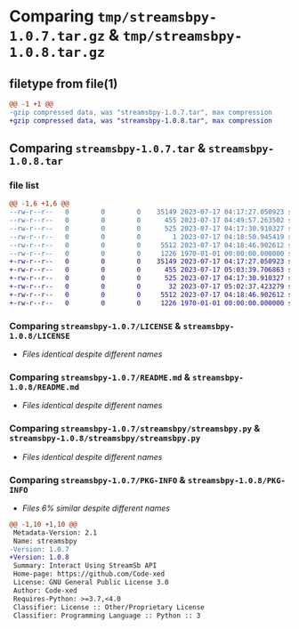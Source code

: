# Comparing `tmp/streamsbpy-1.0.7.tar.gz` & `tmp/streamsbpy-1.0.8.tar.gz`

## filetype from file(1)

```diff
@@ -1 +1 @@
-gzip compressed data, was "streamsbpy-1.0.7.tar", max compression
+gzip compressed data, was "streamsbpy-1.0.8.tar", max compression
```

## Comparing `streamsbpy-1.0.7.tar` & `streamsbpy-1.0.8.tar`

### file list

```diff
@@ -1,6 +1,6 @@
--rw-r--r--   0        0        0    35149 2023-07-17 04:17:27.050923 streamsbpy-1.0.7/LICENSE
--rw-r--r--   0        0        0      455 2023-07-17 04:49:57.263502 streamsbpy-1.0.7/pyproject.toml
--rw-r--r--   0        0        0      525 2023-07-17 04:17:30.910327 streamsbpy-1.0.7/README.md
--rw-r--r--   0        0        0        1 2023-07-17 04:18:50.945419 streamsbpy-1.0.7/streamsbpy/__init__.py
--rw-r--r--   0        0        0     5512 2023-07-17 04:18:46.902612 streamsbpy-1.0.7/streamsbpy/streamsbpy.py
--rw-r--r--   0        0        0     1226 1970-01-01 00:00:00.000000 streamsbpy-1.0.7/PKG-INFO
+-rw-r--r--   0        0        0    35149 2023-07-17 04:17:27.050923 streamsbpy-1.0.8/LICENSE
+-rw-r--r--   0        0        0      455 2023-07-17 05:03:39.706863 streamsbpy-1.0.8/pyproject.toml
+-rw-r--r--   0        0        0      525 2023-07-17 04:17:30.910327 streamsbpy-1.0.8/README.md
+-rw-r--r--   0        0        0       32 2023-07-17 05:02:37.423279 streamsbpy-1.0.8/streamsbpy/__init__.py
+-rw-r--r--   0        0        0     5512 2023-07-17 04:18:46.902612 streamsbpy-1.0.8/streamsbpy/streamsbpy.py
+-rw-r--r--   0        0        0     1226 1970-01-01 00:00:00.000000 streamsbpy-1.0.8/PKG-INFO
```

### Comparing `streamsbpy-1.0.7/LICENSE` & `streamsbpy-1.0.8/LICENSE`

 * *Files identical despite different names*

### Comparing `streamsbpy-1.0.7/README.md` & `streamsbpy-1.0.8/README.md`

 * *Files identical despite different names*

### Comparing `streamsbpy-1.0.7/streamsbpy/streamsbpy.py` & `streamsbpy-1.0.8/streamsbpy/streamsbpy.py`

 * *Files identical despite different names*

### Comparing `streamsbpy-1.0.7/PKG-INFO` & `streamsbpy-1.0.8/PKG-INFO`

 * *Files 6% similar despite different names*

```diff
@@ -1,10 +1,10 @@
 Metadata-Version: 2.1
 Name: streamsbpy
-Version: 1.0.7
+Version: 1.0.8
 Summary: Interact Using StreamSb API
 Home-page: https://github.com/Code-xed
 License: GNU General Public License 3.0
 Author: Code-xed
 Requires-Python: >=3.7,<4.0
 Classifier: License :: Other/Proprietary License
 Classifier: Programming Language :: Python :: 3
```

